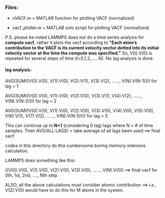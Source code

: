 ### Files:

* nVACF.m = MATLAB function for plotting VACF (normalized)

* vacf_plotter.m = MATLAB solo script for plotting VACF (normalized)

P.S. please be noted LAMMPS does not do a time series analysis for **__compute vacf__**, rather it plots the vacf according to **"Each atom’s contribution to the VACF is its current velocity vector dotted into its initial velocity vector at the time the compute was specified."** So, V(t).V(0) is repeated for several steps of time (t=0,1,2,......N). No lag analysis is done.

#### lag analysis:

AVG(SUM((V(0).V(0), V(1).V(0), V(2).V(1), V(3).V(2), ......, V(N).V(N-1)))) for lag = 1


AVG(SUM((V(0).V(0), V(1).V(0), V(2).V(0), V(3).V(1), V(4).V(2), ......, V(N).V(N-2)))) for lag = 2


AVG(SUM((V(0).V(0), V(1).V(0), V(2).V(0), V(3).V(0), V(4).V(0), V(5).V(0), V(6).V(1), V(7).V(2), ......, V(N).V(N-5)))) for lag = 5

This can continue up to **N+1** (considering 0 lag) lags where N = # of time samples. Then AVG(ALL LAGS) = take average of all lags been used ==> final vacf

codes in this directory do this cumbersome boring memory-intensive calculation.

LAMMPS does something like this:

((V(0).V(0), V(1).V(0), V(2).V(0), V(3).V(0), ......, V(N).V(0)) ==> final vacf for 0th, 1st, 2nd, ...., Nth step 

ALSO, all the above calculations must consider atomic contribution ==> _i.e._, V(2).V(0) would have to do this for M atoms in the system. 